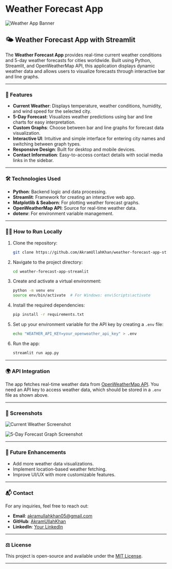 # Weather Forecast App

![Weather App Banner](https://your-image-url)

## 🌤️ Weather Forecast App with Streamlit

The **Weather Forecast App** provides real-time current weather conditions and 5-day weather forecasts for cities worldwide. Built using Python, Streamlit, and OpenWeatherMap API, this application displays dynamic weather data and allows users to visualize forecasts through interactive bar and line graphs.

---

### 🚀 Features

- **Current Weather**: Displays temperature, weather conditions, humidity, and wind speed for the selected city.
- **5-Day Forecast**: Visualizes weather predictions using bar and line charts for easy interpretation.
- **Custom Graphs**: Choose between bar and line graphs for forecast data visualization.
- **Interactive UI**: Intuitive and simple interface for entering city names and switching between graph types.
- **Responsive Design**: Built for desktop and mobile devices.
- **Contact Information**: Easy-to-access contact details with social media links in the sidebar.

---

### 🛠️ Technologies Used

- **Python**: Backend logic and data processing.
- **Streamlit**: Framework for creating an interactive web app.
- **Matplotlib & Seaborn**: For plotting weather forecast graphs.
- **OpenWeatherMap API**: Source for real-time weather data.
- **dotenv**: For environment variable management.

---

### 🧑‍💻 How to Run Locally

1. Clone the repository:

   ```bash
   git clone https://github.com/AkramUllahKhan/weather-forecast-app-streamlit.git
   ```

2. Navigate to the project directory:

   ```bash
   cd weather-forecast-app-streamlit
   ```

3. Create and activate a virtual environment:

   ```bash
   python -m venv env
   source env/bin/activate  # For Windows: env\Scripts\activate
   ```

4. Install the required dependencies:

   ```bash
   pip install -r requirements.txt
   ```

5. Set up your environment variable for the API key by creating a `.env` file:

   ```bash
   echo "WEATHER_API_KEY=your_openweather_api_key" > .env
   ```

6. Run the app:

   ```bash
   streamlit run app.py
   ```

---

### 🌍 API Integration

The app fetches real-time weather data from [OpenWeatherMap API](https://openweathermap.org/). You need an API key to access weather data, which should be stored in a `.env` file as shown above.

---

### 🎨 Screenshots

![Current Weather Screenshot](https://your-image-url)

![5-Day Forecast Graph Screenshot](https://your-image-url)

---

### 📝 Future Enhancements

- Add more weather data visualizations.
- Implement location-based weather fetching.
- Improve UI/UX with more customizable features.

---

### 📬 Contact

For any inquiries, feel free to reach out:

- **Email**: [akramullahkhan05@gmail.com](mailto:akramullahkhan05@gmail.com)
- **GitHub**: [AkramUllahKhan](https://github.com/AkramUllahKhan)
- **LinkedIn**: [Your LinkedIn](https://www.linkedin.com/in/akram-ullah-97122014b/)

---

### ⚖️ License

This project is open-source and available under the [MIT License](LICENSE).

---